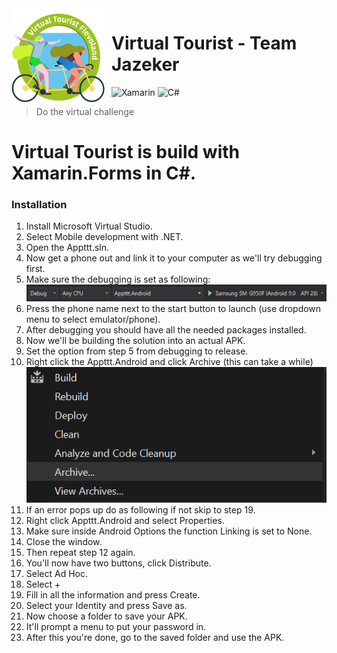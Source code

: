 <img width="150" height="150" align="left" style="float: left; margin: 0 10px 0 0;" alt="Virtual Tourist" src="https://github.com/davewindesheim/PSDL-Team-Jazeker/blob/main/Appttt/Appttt/images/virtualtouristflevoland.png?size=1024"> 

# Virtual Tourist - Team Jazeker

![Xamarin](https://img.shields.io/badge/Xamarin-3199DC?style=for-the-badge&logo=xamarin&logoColor=white)
![C#](https://img.shields.io/badge/c%23-%23239120.svg?style=for-the-badge&logo=c-sharp&logoColor=white)

> Do the virtual challenge

Virtual Tourist is build with Xamarin.Forms in C#. 
======

### Installation
1. Install Microsoft Virtual Studio.
2. Select Mobile development with .NET.
3. Open the Appttt.sln.
7. Now get a phone out and link it to your computer as we'll try debugging first.
8. Make sure the debugging is set as following:
![debugging](https://github.com/davewindesheim/PSDL-Team-Jazeker/blob/main/git-img/debugging-img.png)
9. Press the phone name next to the start button to launch (use dropdown menu to select emulator/phone).
10. After debugging you should have all the needed packages installed.
11. Now we'll be building the solution into an actual APK.
12. Set the option from step 5 from debugging to release.
13. Right click the Appttt.Android and click Archive (this can take a while)
![archive](https://github.com/davewindesheim/PSDL-Team-Jazeker/blob/main/git-img/archive-img.png)
14. If an error pops up do as following if not skip to step 19.
15. Right click Appttt.Android and select Properties.
16. Make sure inside Android Options the function Linking is set to None.
17. Close the window.
18. Then repeat step 12 again.
19. You'll now have two buttons, click Distribute.
20. Select Ad Hoc.
21. Select +
22. Fill in all the information and press Create.
23. Select your Identity and press Save as.
24. Now choose a folder to save your APK.
25. It'll prompt a menu to put your password in.
26. After this you're done, go to the saved folder and use the APK.

